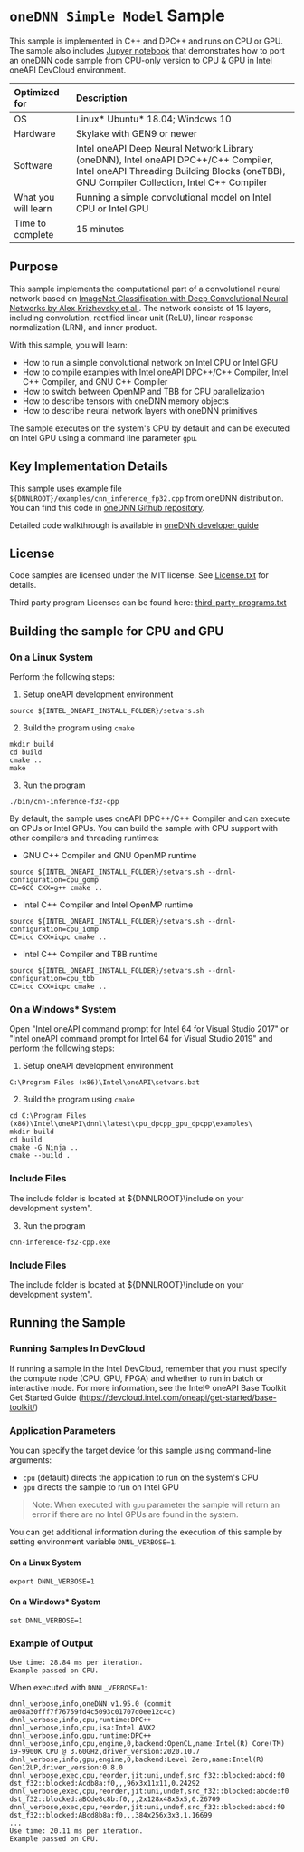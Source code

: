# `oneDNN Simple Model` Sample

This sample is implemented in C++ and DPC++ and runs on CPU or GPU. The sample
also includes [Jupyer notebook](https://github.com/oneapi-src/oneAPI-samples/blob/master/Libraries/oneDNN/tutorials/tutorial_simple_model.ipynb) that
demonstrates how to port an oneDNN code sample from CPU-only version to CPU & GPU
in Intel oneAPI DevCloud environment.

| Optimized for                      | Description
| :---                               | :---
| OS                                 | Linux* Ubuntu* 18.04; Windows 10
| Hardware                           | Skylake with GEN9 or newer
| Software                           | Intel oneAPI Deep Neural Network Library (oneDNN), Intel oneAPI DPC++/C++ Compiler, Intel oneAPI Threading Building Blocks (oneTBB), GNU Compiler Collection, Intel C++ Compiler
| What you will learn                | Running a simple convolutional model on Intel CPU or Intel GPU
| Time to complete                   | 15 minutes

## Purpose

This sample implements the computational part of a convolutional neural network
based on [ImageNet Classification with Deep Convolutional Neural Networks by Alex Krizhevsky et al.](https://papers.nips.cc/paper/4824-imagenet-classification-with-deep-convolutional-neural-networks.pdf).
The network consists of 15 layers, including convolution, rectified linear
unit (ReLU), linear response normalization (LRN), and inner product.

With this sample, you will learn:
* How to run a simple convolutional network on Intel CPU or Intel GPU
* How to compile examples with Intel oneAPI DPC++/C++ Compiler, Intel C++ Compiler,
and GNU C++ Compiler
* How to switch between OpenMP and TBB for CPU parallelization
* How to describe tensors with oneDNN memory objects
* How to describe neural network layers with oneDNN primitives

The sample executes on the system's CPU by default and can be executed on Intel GPU
using a command line parameter `gpu`.

## Key Implementation Details

This sample uses example file `${DNNLROOT}/examples/cnn_inference_fp32.cpp`
from oneDNN distribution. You can find this code in
[oneDNN Github repository](https://github.com/oneapi-src/oneDNN/blob/dev-v2/examples/cnn_inference_f32.cpp).

Detailed code walkthrough is available in [oneDNN developer guide](https://oneapi-src.github.io/oneDNN/v2/cnn_inference_f32_cpp.html)

## License

Code samples are licensed under the MIT license. See
[License.txt](https://github.com/oneapi-src/oneAPI-samples/blob/master/License.txt) for details.

Third party program Licenses can be found here: [third-party-programs.txt](https://github.com/oneapi-src/oneAPI-samples/blob/master/third-party-programs.txt)

## Building the sample for CPU and GPU

### On a Linux System

Perform the following steps:
1. Setup oneAPI development environment
```
source ${INTEL_ONEAPI_INSTALL_FOLDER}/setvars.sh
```
2. Build the program using `cmake`
```
mkdir build
cd build
cmake ..
make
```
3. Run the program
```
./bin/cnn-inference-f32-cpp
```

By default, the sample uses oneAPI DPC++/C++ Compiler and can execute on CPUs or
Intel GPUs. You can build the sample with CPU support with other compilers
and threading runtimes:
* GNU C++ Compiler and GNU OpenMP runtime
```
source ${INTEL_ONEAPI_INSTALL_FOLDER}/setvars.sh --dnnl-configuration=cpu_gomp
CC=GCC CXX=g++ cmake ..
```
* Intel C++ Compiler and Intel OpenMP runtime
```
source ${INTEL_ONEAPI_INSTALL_FOLDER}/setvars.sh --dnnl-configuration=cpu_iomp
CC=icc CXX=icpc cmake ..
```
* Intel C++ Compiler and TBB runtime
```
source ${INTEL_ONEAPI_INSTALL_FOLDER}/setvars.sh --dnnl-configuration=cpu_tbb
CC=icc CXX=icpc cmake ..
```

### On a Windows* System

Open "Intel oneAPI command prompt for Intel 64 for Visual Studio 2017" or 
"Intel oneAPI command prompt for Intel 64 for Visual Studio 2019" and perform the following steps:
1. Setup oneAPI development environment
```
C:\Program Files (x86)\Intel\oneAPI\setvars.bat
```
2. Build the program using `cmake`
```
cd C:\Program Files (x86)\Intel\oneAPI\dnnl\latest\cpu_dpcpp_gpu_dpcpp\examples\
mkdir build
cd build
cmake -G Ninja ..
cmake --build .
```

### Include Files
The include folder is located at ${DNNLROOT}\include on your development system".

3. Run the program
```
cnn-inference-f32-cpp.exe
```

### Include Files

The include folder is located at ${DNNLROOT}\include on your development system".

## Running the Sample

### Running Samples In DevCloud
If running a sample in the Intel DevCloud, remember that you must specify the compute node (CPU, GPU, FPGA) and whether to run in batch or interactive mode. For more information, see the Intel® oneAPI Base Toolkit Get Started Guide (https://devcloud.intel.com/oneapi/get-started/base-toolkit/)

### Application Parameters

You can specify the target device for this sample using command-line arguments:
* `cpu` (default) directs the application to run on the system's CPU
* `gpu` directs the sample to run on Intel GPU

> Note: When executed with `gpu` parameter the 
> sample will return an error if there are no Intel GPUs are found in the system.

You can get additional information during the execution of this sample by setting
environment variable `DNNL_VERBOSE=1`.

#### On a Linux System
```
export DNNL_VERBOSE=1
```
#### On a Windows* System
```
set DNNL_VERBOSE=1
```

### Example of Output

```
Use time: 28.84 ms per iteration.
Example passed on CPU.
```

When executed with `DNNL_VERBOSE=1`:
```
dnnl_verbose,info,oneDNN v1.95.0 (commit ae08a30fff7f76759fd4c5093c01707d0ee12c4c)
dnnl_verbose,info,cpu,runtime:DPC++
dnnl_verbose,info,cpu,isa:Intel AVX2
dnnl_verbose,info,gpu,runtime:DPC++
dnnl_verbose,info,cpu,engine,0,backend:OpenCL,name:Intel(R) Core(TM) i9-9900K CPU @ 3.60GHz,driver_version:2020.10.7
dnnl_verbose,info,gpu,engine,0,backend:Level Zero,name:Intel(R) Gen12LP,driver_version:0.8.0
dnnl_verbose,exec,cpu,reorder,jit:uni,undef,src_f32::blocked:abcd:f0 dst_f32::blocked:Acdb8a:f0,,,96x3x11x11,0.24292
dnnl_verbose,exec,cpu,reorder,jit:uni,undef,src_f32::blocked:abcde:f0 dst_f32::blocked:aBCde8c8b:f0,,,2x128x48x5x5,0.26709
dnnl_verbose,exec,cpu,reorder,jit:uni,undef,src_f32::blocked:abcd:f0 dst_f32::blocked:ABcd8b8a:f0,,,384x256x3x3,1.16699
...
Use time: 20.11 ms per iteration.
Example passed on CPU.
```

